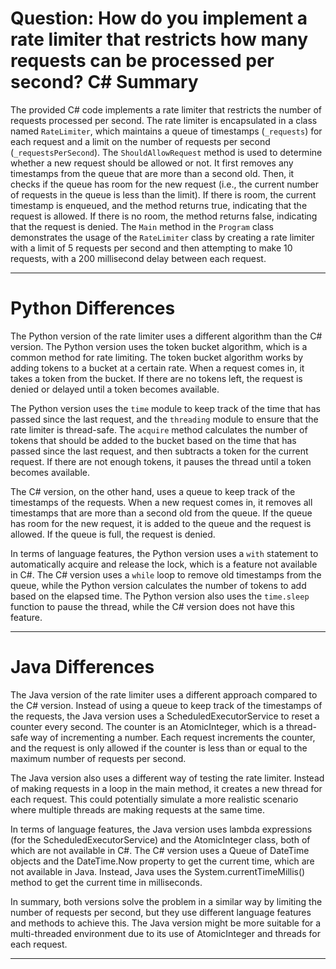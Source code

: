 # Question: How do you implement a rate limiter that restricts how many requests can be processed per second? C# Summary

The provided C# code implements a rate limiter that restricts the number of requests processed per second. The rate limiter is encapsulated in a class named `RateLimiter`, which maintains a queue of timestamps (`_requests`) for each request and a limit on the number of requests per second (`_requestsPerSecond`). The `ShouldAllowRequest` method is used to determine whether a new request should be allowed or not. It first removes any timestamps from the queue that are more than a second old. Then, it checks if the queue has room for the new request (i.e., the current number of requests in the queue is less than the limit). If there is room, the current timestamp is enqueued, and the method returns true, indicating that the request is allowed. If there is no room, the method returns false, indicating that the request is denied. The `Main` method in the `Program` class demonstrates the usage of the `RateLimiter` class by creating a rate limiter with a limit of 5 requests per second and then attempting to make 10 requests, with a 200 millisecond delay between each request.

---

# Python Differences

The Python version of the rate limiter uses a different algorithm than the C# version. The Python version uses the token bucket algorithm, which is a common method for rate limiting. The token bucket algorithm works by adding tokens to a bucket at a certain rate. When a request comes in, it takes a token from the bucket. If there are no tokens left, the request is denied or delayed until a token becomes available.

The Python version uses the `time` module to keep track of the time that has passed since the last request, and the `threading` module to ensure that the rate limiter is thread-safe. The `acquire` method calculates the number of tokens that should be added to the bucket based on the time that has passed since the last request, and then subtracts a token for the current request. If there are not enough tokens, it pauses the thread until a token becomes available.

The C# version, on the other hand, uses a queue to keep track of the timestamps of the requests. When a new request comes in, it removes all timestamps that are more than a second old from the queue. If the queue has room for the new request, it is added to the queue and the request is allowed. If the queue is full, the request is denied.

In terms of language features, the Python version uses a `with` statement to automatically acquire and release the lock, which is a feature not available in C#. The C# version uses a `while` loop to remove old timestamps from the queue, while the Python version calculates the number of tokens to add based on the elapsed time. The Python version also uses the `time.sleep` function to pause the thread, while the C# version does not have this feature.

---

# Java Differences

The Java version of the rate limiter uses a different approach compared to the C# version. Instead of using a queue to keep track of the timestamps of the requests, the Java version uses a ScheduledExecutorService to reset a counter every second. The counter is an AtomicInteger, which is a thread-safe way of incrementing a number. Each request increments the counter, and the request is only allowed if the counter is less than or equal to the maximum number of requests per second.

The Java version also uses a different way of testing the rate limiter. Instead of making requests in a loop in the main method, it creates a new thread for each request. This could potentially simulate a more realistic scenario where multiple threads are making requests at the same time.

In terms of language features, the Java version uses lambda expressions (for the ScheduledExecutorService) and the AtomicInteger class, both of which are not available in C#. The C# version uses a Queue of DateTime objects and the DateTime.Now property to get the current time, which are not available in Java. Instead, Java uses the System.currentTimeMillis() method to get the current time in milliseconds.

In summary, both versions solve the problem in a similar way by limiting the number of requests per second, but they use different language features and methods to achieve this. The Java version might be more suitable for a multi-threaded environment due to its use of AtomicInteger and threads for each request.

---
